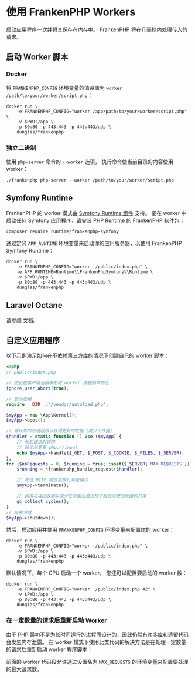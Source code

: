 # 使用 FrankenPHP Workers

启动应用程序一次并将其保存在内存中。
FrankenPHP 将在几毫秒内处理传入的请求。

## 启动 Worker 脚本

### Docker

将 `FRANKENPHP_CONFIG` 环境变量的值设置为 `worker /path/to/your/worker/script.php`：

```console
docker run \
    -e FRANKENPHP_CONFIG="worker /app/path/to/your/worker/script.php" \
    -v $PWD:/app \
    -p 80:80 -p 443:443 -p 443:443/udp \
    dunglas/frankenphp
```

### 独立二进制

使用 `php-server` 命令的 `--worker` 选项， 执行命令使当前目录的内容使用 worker：

```console
./frankenphp php-server --worker /path/to/your/worker/script.php
```

## Symfony Runtime

FrankenPHP 的 worker 模式由 [Symfony Runtime 组件](https://symfony.com/doc/current/components/runtime.html) 支持。
要在 worker 中启动任何 Symfony 应用程序，请安装 [PHP Runtime](https://github.com/php-runtime/runtime) 的 FrankenPHP 软件包：

```console
composer require runtime/frankenphp-symfony
```

通过定义 `APP_RUNTIME` 环境变量来启动你的应用服务器，以使用 FrankenPHP Symfony Runtime：

```console
docker run \
    -e FRANKENPHP_CONFIG="worker ./public/index.php" \
    -e APP_RUNTIME=Runtime\\FrankenPhpSymfony\\Runtime \
    -v $PWD:/app \
    -p 80:80 -p 443:443 -p 443:443/udp \
    dunglas/frankenphp
```

## Laravel Octane

请参阅 [文档](laravel.md#laravel-octane)。

## 自定义应用程序

以下示例演示如何在不依赖第三方库的情况下创建自己的 worker 脚本：

```php
<?php
// public/index.php

// 防止在客户端连接中断时 worker 线程脚本终止
ignore_user_abort(true);

// 启动应用
require __DIR__.'/vendor/autoload.php';

$myApp = new \App\Kernel();
$myApp->boot();

// 循环外的处理程序以获得更好的性能（减少工作量）
$handler = static function () use ($myApp) {
    // 收到请求时调用
    // 超全局变量 php://input
    echo $myApp->handle($_GET, $_POST, $_COOKIE, $_FILES, $_SERVER);
};
for ($nbRequests = 0, $running = true; isset($_SERVER['MAX_REQUESTS']) && ($nbRequests < ((int)$_SERVER['MAX_REQUESTS'])) && $running; ++$nbRequests) {
    $running = \frankenphp_handle_request($handler);

    // 发送 HTTP 响应后执行某些操作
    $myApp->terminate();

    // 调用垃圾回收器以减少在页面生成过程中触发垃圾回收器的几率
    gc_collect_cycles();
}
// 结束清理
$myApp->shutdown();
```

然后，启动应用并使用 `FRANKENPHP_CONFIG` 环境变量来配置你的 worker：

```console
docker run \
    -e FRANKENPHP_CONFIG="worker ./public/index.php" \
    -v $PWD:/app \
    -p 80:80 -p 443:443 -p 443:443/udp \
    dunglas/frankenphp
```

默认情况下，每个 CPU 启动一个 worker。
您还可以配置要启动的 worker 数：

```console
docker run \
    -e FRANKENPHP_CONFIG="worker ./public/index.php 42" \
    -v $PWD:/app \
    -p 80:80 -p 443:443 -p 443:443/udp \
    dunglas/frankenphp
```

### 在一定数量的请求后重新启动 Worker

由于 PHP 最初不是为长时间运行的进程而设计的，因此仍然有许多库和遗留代码会发生内存泄露。
在 worker 模式下使用此类代码的解决方法是在处理一定数量的请求后重新启动 worker 程序脚本：

前面的 worker 代码段允许通过设置名为 `MAX_REQUESTS` 的环境变量来配置要处理的最大请求数。
